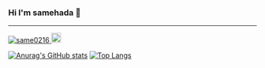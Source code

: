 ### Hi I'm samehada 👋
<hr>
<p align="left">
  <a href="https://github.com/same0216/same0216/">
    <img src="https://komarev.com/ghpvc/?username=same0216" alt="same0216" />
  </a>
  <a href="https://github.com/same0216">
    <img height="20" src="https://img.shields.io/github/followers/same0216?label=follow&logo=github&style=flat" />
  </a>
</p>

[![Anurag's GitHub stats](https://github-readme-stats.vercel.app/api?username=same0216)](https://github.com/anuraghazra/github-readme-stats)
[![Top Langs](https://github-readme-stats.vercel.app/api/top-langs/?username=same0216)](https://github.com/anuraghazra/github-readme-stats)

